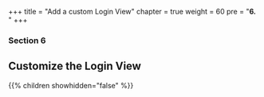 +++
title = "Add a custom Login View"
chapter = true
weight = 60
pre = "<b>6. </b>"
+++

### Section 6

## Customize the Login View

{{% children showhidden="false" %}}